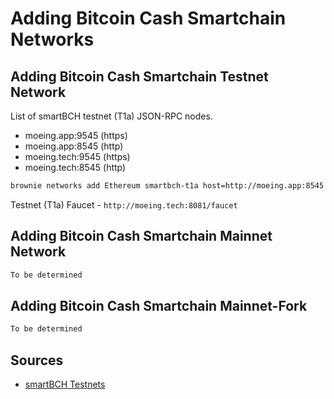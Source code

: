 # Adding Bitcoin Cash Smartchain Networks

## Adding Bitcoin Cash Smartchain Testnet Network

List of smartBCH testnet (T1a) JSON-RPC nodes.

* moeing.app:9545 (https)
* moeing.app:8545 (http)
* moeing.tech:9545 (https)
* moeing.tech:8545 (http)

```sh
brownie networks add Ethereum smartbch-t1a host=http://moeing.app:8545 chainid=10001
```

Testnet (T1a) Faucet - `http://moeing.tech:8081/faucet`

## Adding Bitcoin Cash Smartchain Mainnet Network

```sh
To be determined
```

## Adding Bitcoin Cash Smartchain Mainnet-Fork

```sh
To be determined
```

## Sources

* [smartBCH Testnets](https://docs.smartbch.org/smartbch/testnets#smartbch-t-1-a)
